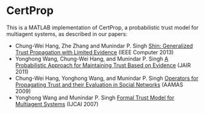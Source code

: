 # CertProp
This is a MATLAB implementation of CertProp, a probabilistic trust model for multiagent systems, as described in our papers:

- Chung-Wei Hang, Zhe Zhang and Munindar P. Singh [Shin: Generalized Trust Propagation with Limited Evidence](https://www.csc2.ncsu.edu/faculty/mpsingh/papers/mas/Computer-13.pdf) (IEEE Computer 2013)
- Yonghong Wang, Chung-Wei Hang, and Munindar P. Singh [A Probabilistic Approach for Maintaining Trust Based on Evidence](https://www.csc2.ncsu.edu/faculty/mpsingh/papers/mas/JAIR-11-trust.pdf) (JAIR 2011)
- Chung-Wei Hang, Yonghong Wang, and Munindar P. Singh [Operators for Propagating Trust and their Evaluation in Social Networks](https://www.csc2.ncsu.edu/faculty/mpsingh/papers/mas/aamas-09-propagation.pdf) (AAMAS 2009)
- Yonghong Wang and Munindar P. Singh [Formal Trust Model for Multiagent Systems](https://www.csc2.ncsu.edu/faculty/mpsingh/papers/mas/ijcai-07-trust.pdf) (IJCAI 2007)
